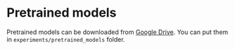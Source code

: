 # Pretrained models

Pretrained models can be downloaded from [Google Drive](https://drive.google.com/drive/folders/11RmHlJANZYyuXtDV7_TFZYZHaOUndsjt?usp=sharing). You can put them in `experiments/pretrained_models` folder.
